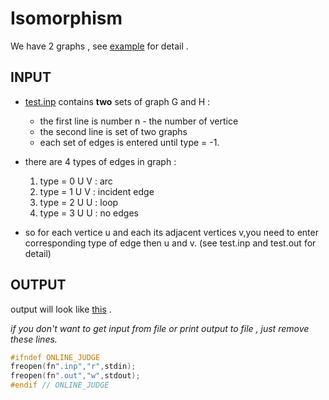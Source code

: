 # Isomorphism

We have 2 graphs , see [example](/example.png) for detail . 

## INPUT 

- [test.inp](/test.inp) contains <b>two</b> sets of graph G and H : 

  * the first line is number n - the number of vertice
  * the second line is set of two graphs
  * each set of edges is entered until type = -1.

- there are 4 types of edges in graph :

    1. type = 0 U V : arc
    2. type = 1 U V : incident edge
    3. type = 2 U U : loop
    4. type = 3 U U : no edges
 

- so for each vertice u and each its adjacent vertices v,you need to enter corresponding type of edge then u and v.
(see test.inp and test.out for detail)

## OUTPUT

output will look like [this](/test.out) .

*if you don't want to get input from file or print output to file , just remove these lines.*

```c++
#ifndef ONLINE_JUDGE
freopen(fn".inp","r",stdin);
freopen(fn".out","w",stdout);
#endif // ONLINE_JUDGE
```
